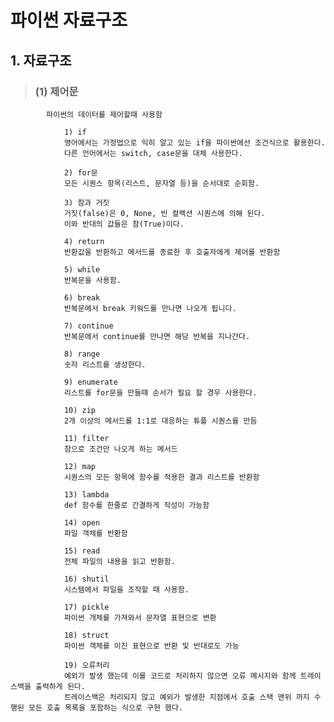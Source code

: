 # 파이썬 자료구조 

## 1. 자료구조
>   ### (1) 제어문
            파이썬의 데이터를 제어할때 사용함

                1) if
                영어에서는 가정법으로 익히 알고 있는 if을 파이썬에선 조건식으로 활용한다. 
                다른 언어에서는 switch, case문을 대체 사용한다. 

                2) for문
                모든 시퀀스 항목(리스트, 문자열 등)을 순서대로 순회함.

                3) 참과 거짓
                거짓(false)은 0, None, 빈 컬렉션 시퀀스에 의해 된다. 
                이와 반대의 값들은 참(True)이다.

                4) return 
                반환값을 반환하고 메서드를 종료한 후 호출자에게 제어를 반환함

                5) while 
                반복문을 사용함.

                6) break
                반복문에서 break 키워드를 만나면 나오게 됩니다. 

                7) continue
                반복문에서 continue를 만나면 해당 반복을 지나간다.

                8) range
                숫자 리스트를 생성한다.
                
                9) enumerate
                리스트를 for문을 만들때 순서가 필요 할 경우 사용한다.

                10) zip
                2개 이상의 메서드를 1:1로 대응하는 튜플 시퀀스를 만듬 

                11) filter
                참으로 조건만 나오게 하는 메서드

                12) map
                시퀀스의 모든 항목에 함수를 적용한 결과 리스트를 반환함

                13) lambda
                def 함수를 한줄로 간결하게 작성이 가능함

                14) open
                파일 객체를 반환함

                15) read
                전체 파일의 내용을 읽고 반환함.

                16) shutil
                시스템에서 파일을 조작할 때 사용함.

                17) pickle
                파이썬 개체를 가져와서 문자열 표현으로 변환

                18) struct
                파이썬 객체를 이진 표현으로 반환 및 반대로도 가능

                19) 오류처리
                예외가 발생 했는데 이를 코드로 처리하지 않으면 오류 메시지와 함께 트레이스백을 출력하게 된다.
                트레이스백은 처리되지 않고 예외가 발생한 지점에서 호출 스택 맨위 까지 수행된 모든 호출 목록을 포함하는 식으로 구현 했다.